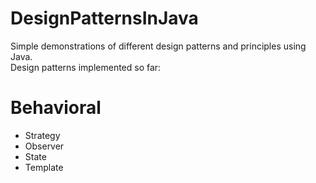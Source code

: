 # DesignPatternsInJava
Simple demonstrations of different design patterns and principles using Java. \
Design patterns implemented so far:
# Behavioral
- Strategy
- Observer
- State
- Template